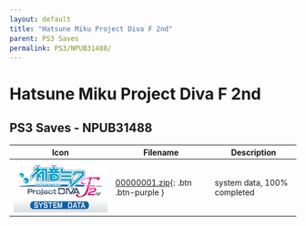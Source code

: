 ```yaml
---
layout: default
title: "Hatsune Miku Project Diva F 2nd"
parent: PS3 Saves
permalink: PS3/NPUB31488/
---
```

# Hatsune Miku Project Diva F 2nd

## PS3 Saves - NPUB31488

| Icon | Filename | Description |
|------|----------|-------------|
| ![Hatsune Miku Project Diva F 2nd](ICON0.PNG) | [00000001.zip](00000001.zip){: .btn .btn-purple } | system data, 100% completed |
